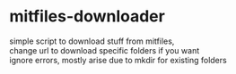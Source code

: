# mitfiles-downloader
simple script to download stuff from mitfiles, \
change url to download specific folders if you want \
ignore errors, mostly arise due to mkdir for existing folders
